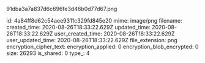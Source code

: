 91dba3a7a837d6c696fe3d46b0d77d67.png

id: 4a84ff8d62c54aee9311c329fd845e20
mime: image/png
filename: 
created_time: 2020-08-26T18:33:22.629Z
updated_time: 2020-08-26T18:33:22.629Z
user_created_time: 2020-08-26T18:33:22.629Z
user_updated_time: 2020-08-26T18:33:22.629Z
file_extension: png
encryption_cipher_text: 
encryption_applied: 0
encryption_blob_encrypted: 0
size: 26293
is_shared: 0
type_: 4